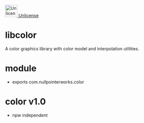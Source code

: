 <a target="_blank" href="https://unlicense.org"><img src="https://unlicense.org/pd-icon.png" alt="Unlicense" width="40"/> Unlicense</a>

# libcolor
A color graphics library with color model and interpolation utilities. 

# module
* exports com.nullpointerworks.color

# color v1.0
* npw independent

